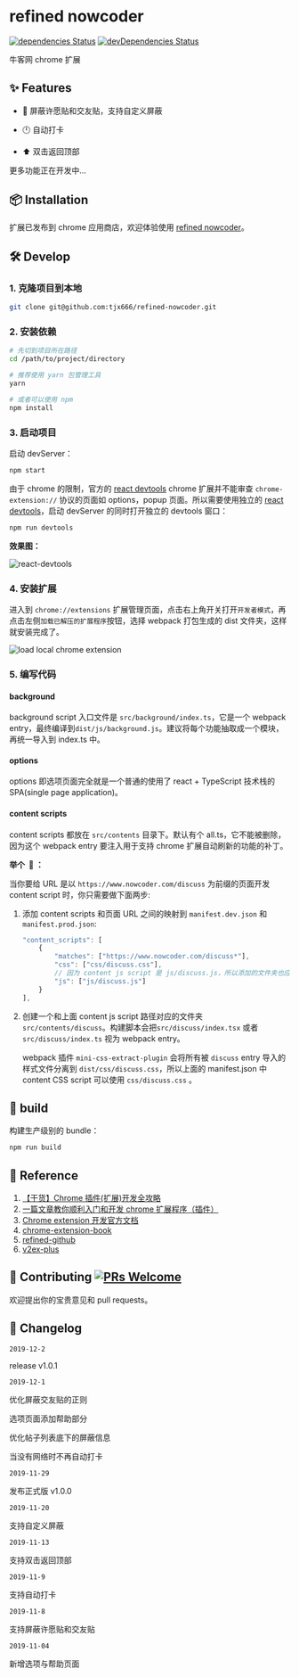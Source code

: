 # refined nowcoder

[![dependencies Status](https://david-dm.org/tjx666/refined-nowcoder/status.svg?style=flat-square)](https://david-dm.org/tjx666/refined-nowcoder) [![devDependencies Status](https://david-dm.org/tjx666/refined-nowcoder/dev-status.svg?style=flat-square)](https://david-dm.org/tjx666/refined-nowcoder?type=dev)

牛客网 chrome 扩展

## :sparkles: Features

- :no_entry_sign: 屏蔽许愿贴和交友贴，支持自定义屏蔽

- :clock12: 自动打卡

- :arrow_up: 双击返回顶部

更多功能正在开发中...

## :package: Installation

扩展已发布到 chrome 应用商店，欢迎体验使用 [refined nowcoder](https://chrome.google.com/webstore/detail/refined-nowcoder/jkkhnkldfjgmekpgkgdefeenfpmmnnem)。

## :hammer_and_wrench: Develop

### 1. 克隆项目到本地

```bash
git clone git@github.com:tjx666/refined-nowcoder.git
```

### 2. 安装依赖

```bash
# 先切到项目所在路径
cd /path/to/project/directory

# 推荐使用 yarn 包管理工具
yarn

# 或者可以使用 npm
npm install
```

### 3. 启动项目

启动 devServer：

```bash
npm start
```

由于 chrome 的限制，官方的 [react devtools](https://chrome.google.com/webstore/detail/react-developer-tools/fmkadmapgofadopljbjfkapdkoienihi) chrome 扩展并不能审查 `chrome-extension://` 协议的页面如 options，popup 页面。所以需要使用独立的 [react devtools](https://www.npmjs.com/package/react-devtools)，启动 devServer 的同时打开独立的 devtools 窗口：

```bash
npm run devtools
```

**效果图：**

![react-devtools](https://i.loli.net/2019/11/04/ujo8gBKqydxOpW9.png)

### 4. 安装扩展

进入到 `chrome://extensions` 扩展管理页面，点击右上角开关打开`开发者模式`，再点击左侧`加载已解压的扩展程序`按钮，选择 webpack 打包生成的 dist 文件夹，这样就安装完成了。

![load local chrome extension](https://i.loli.net/2019/11/15/ODQP5vUWCxLaFfR.png)

### 5. 编写代码

#### background

background script 入口文件是 `src/background/index.ts`，它是一个 webpack entry，最终编译到`dist/js/background.js`。建议将每个功能抽取成一个模块，再统一导入到 index.ts 中。

#### options

options 即选项页面完全就是一个普通的使用了 react + TypeScript 技术栈的 SPA(single page application)。

#### content scripts

content scripts 都放在 `src/contents` 目录下。默认有个 all.ts，它不能被删除，因为这个 webpack entry 要注入用于支持 chrome 扩展自动刷新的功能的补丁。

**举个 ​ :chestnut: ：**

当你要给 URL 是以 `https://www.nowcoder.com/discuss` 为前缀的页面开发 content script 时，你只需要做下面两步:

1. 添加 content scripts 和页面 URL 之间的映射到 `manifest.dev.json` 和 `manifest.prod.json`:

   ```javascript
   "content_scripts": [
       {
           "matches": ["https://www.nowcoder.com/discuss*"],
           "css": ["css/discuss.css"],
           // 因为 content js script 是 js/discuss.js，所以添加的文件夹也应该是 discuss
           "js": ["js/discuss.js"]
       }
   ],
   ```

2. 创建一个和上面 content js script 路径对应的文件夹 `src/contents/discuss`。构建脚本会把`src/discuss/index.tsx` 或者 `src/discuss/index.ts` 视为 webpack entry。

   webpack 插件 `mini-css-extract-plugin` 会将所有被 `discuss` entry 导入的样式文件分离到 `dist/css/discuss.css`，所以上面的 manifest.json 中 content CSS script 可以使用 `css/discuss.css` 。

## :construction_worker: build

构建生产级别的 bundle：

```bash
npm run build
```

## :link: Reference

1. [【干货】Chrome 插件(扩展)开发全攻略](https://www.cnblogs.com/liuxianan/p/chrome-plugin-develop.html)
2. [一篇文章教你顺利入门和开发 chrome 扩展程序（插件）](https://juejin.im/post/5c135a275188257284143418)
3. [Chrome extension 开发官方文档](https://developer.chrome.com/extensions/devguide)
4. [chrome-extension-book](https://lightningminers.gitbook.io/chrome-extension-book/)
5. [refined-github](https://github.com/sindresorhus/refined-github/)
6. [v2ex-plus](https://github.com/sciooga/v2ex-plus)

## :handshake: Contributing [![PRs Welcome](https://img.shields.io/badge/PRs-welcome-brightgreen.svg?style=flat-square)](http://makeapullrequest.com)

欢迎提出你的宝贵意见和 pull requests。

## :pencil: Changelog

`2019-12-2`

release v1.0.1

`2019-12-1`

优化屏蔽交友贴的正则

选项页面添加帮助部分

优化帖子列表底下的屏蔽信息

当没有网络时不再自动打卡

`2019-11-29`

发布正式版 v1.0.0

`2019-11-20`

支持自定义屏蔽

`2019-11-13`

支持双击返回顶部

`2019-11-9`

支持自动打卡

`2019-11-8`

支持屏蔽许愿贴和交友贴

`2019-11-04`

新增选项与帮助页面
